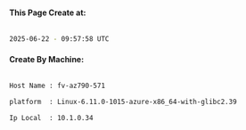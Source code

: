 
   
#### This Page Create at:

```bash

2025-06-22 - 09:57:58 UTC

```

#### Create By Machine:

```bash

Host Name : fv-az790-571

platform  : Linux-6.11.0-1015-azure-x86_64-with-glibc2.39

Ip Local  : 10.1.0.34

```

